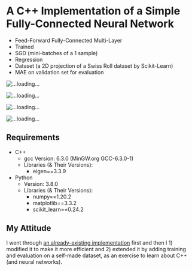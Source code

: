 # A C++ Implementation of a Simple Fully-Connected Neural Network

- Feed-Forward Fully-Connected Multi-Layer
- Trained
- SGD (mini-batches of a 1 sample)
- Regression
- Dataset (a 2D projection of a Swiss Roll dataset by Scikit-Learn)
- MAE on validation set for evaluation

![...loading...](https://github.com/MattiaSarti/toy-neural-network-in-cpp/blob/main/readme_pictures/bigger_dataset.png)

![...loading...](https://github.com/MattiaSarti/toy-neural-network-in-cpp/blob/main/readme_pictures/whole_dataset.png)

![...loading...](https://github.com/MattiaSarti/toy-neural-network-in-cpp/blob/main/readme_pictures/separate_sets.png)

![...loading...](https://github.com/MattiaSarti/toy-neural-network-in-cpp/blob/main/readme_pictures/predictions_before_and_after_training.png)


## Requirements

- C++
    - gcc Version: 6.3.0 (MinGW.org GCC-6.3.0-1)
    - Libraries (& Their Versions):
        - eigen==3.3.9
- Python
    - Version: 3.8.0
    - Libraries (& Their Versions):
        - numpy==1.20.2
        - matplotlib==3.3.2
        - scikit_learn==0.24.2


## My Attitude

I went through [an already-existing implementation](https://www.geeksforgeeks.org/ml-neural-network-implementation-in-c-from-scratch/) first and then I 1) modified it to make it more efficient and 2) extended it by adding training and evaluation on a self-made dataset, as an exercise to learn about C++ (and neural networks).
